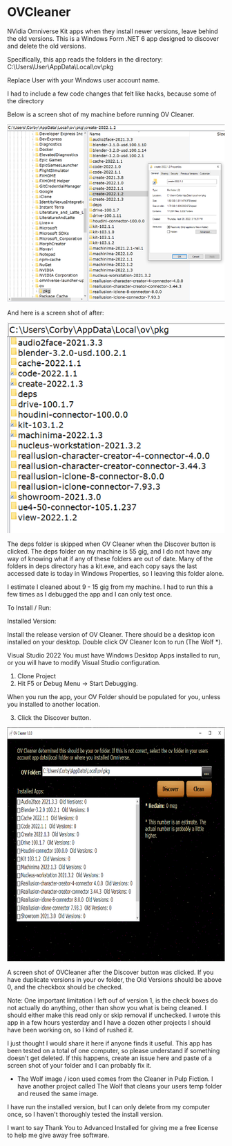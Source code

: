 # OVCleaner
NVidia Omniverse Kit apps when they install newer versions, leave behind the old versions. This is a Windows Form .NET 6 app designed to discover and delete the old versions.

Specifically, this app reads the folders in the directory:
C:\Users\User\AppData\Local\ov\pkg

Replace User with your Windows user account name.

I had to include a few code changes that felt like hacks, because some of the directory 

Below is a screen shot of my machine before running OV Cleaner.

<img src=https://github.com/DataJuggler/SharedRepo/blob/master/Shared/Images/InstalledOVApps.png>

And here is a screen shot of after:

<img src=https://github.com/DataJuggler/SharedRepo/blob/master/Shared/Images/CleanedOVFolder.png>

The deps folder is skipped when OV Cleaner when the Discover button is clicked.
The deps folder on my machine is 55 gig, and I do not have any way of knowing what if any of these folders are out of date.
Many of the folders in deps directory has a kit.exe, and each copy says the last accessed date is today in Windows Properties, so I leaving this folder alone.

I estimate I cleaned about 9 - 15 gig from my machine. I had to run this a few times as I debugged the app and I can only test once.

To Install / Run:

Installed Version:

Install the release version of OV Cleaner. There should be a desktop icon installed on your desktop. Double click OV Cleaner Icon to run (The Wolf *).

Visual Studio 2022
You must have Windows Desktop Apps installed to run, or you will have to modify Visual Studio configuration.

1. Clone Project
2. Hit F5 or Debug Menu -> Start Debugging.

When you run the app, your OV Folder should be populated for you, unless you installed to another location.

3. Click the Discover button.

<img src=https://github.com/DataJuggler/SharedRepo/blob/master/Shared/Images/OVCleaner.png height=540 width=872>

A screen shot of OVCleaner after the Discover button was clicked. If you have duplicate versions in your ov folder, the Old Versions should be above 0, and the checkbox should be checked.

Note: One important limitation I left ouf of version 1, is the check boxes do not actually do anything, other than show you what is being cleaned. I should either make this read only or skip removal if unchecked. I wrote this app in a few hours yesterday and I have a dozen other projects I should have been working on, so I kind of rushed it.

I just thought I would share it here if anyone finds it useful. This app has been tested on a total of one computer, so please understand if something doesn't get deleted. If this happens, create an issue here and paste of a screen shot of your folder and I can probably fix it.

* The Wolf image / icon used comes from the Cleaner in Pulp Fiction. I have another project called The Wolf that cleans your users temp folder and reused the same image.

I have run the installed version, but I can only delete from my computer once, so I haven't thoroughly tested the install version.

I want to say Thank You to Advanced Installed for giving me a free license to help me give away free software.



